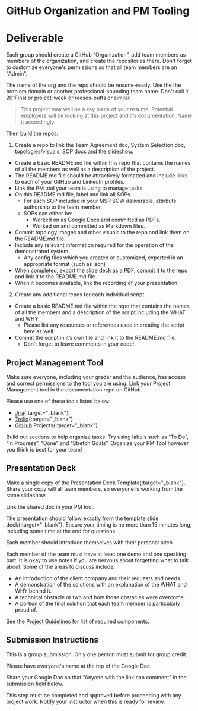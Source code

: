 # GitHub Organization and PM Tooling

# Deliverable

Each group should create a GitHub “Organization”, add team members as members of the organization, and create the repositories there. Don't forget to customize everyone's permissions so that all team members are an "Admin".

The name of the org and the repo should be resume-ready. Use the the problem domain or another professional-sounding team name. Don't call it 201Final or project-week or reeses-puffs or similar.

> This project may well be a key piece of your resume. Potential employers will be looking at this project and it’s documentation. Name it accordingly.

Then build the repos:

1. Create a repo to link the Team Agreement doc, System Selection doc, topologies/visuals, SOP docs and the slideshow.
  - Create a basic README.md file within this repo that contains the names of all the members as well as a description of the project.
  - The README.md file should be attractively formatted and include links to each of your GitHub and LinkedIn profiles.
  - Link the PM tool your team is using to manage tasks.
  - On this README.md file, label and link all SOPs.
    - For each SOP included in your MSP SOW deliverable, attribute authorship to the team member.
    - SOPs can either be:
      - Worked on as Google Docs and committed as PDFs.
      - Worked on and committed as Markdown files.
  - Commit topology images and other visuals to the repo and link them on the README.md file.
  - Include any relevant information required for the operation of the demonstrated system.
    - Any config files which you created or customized, exported in an appropriate format (such as json)
  - When completed, export the slide deck as a PDF, commit it to the repo and link it to the README.md file.
  - When it becomes available, link the recording of your presentation.
2. Create any additional repos for each individual script.
  - Create a basic README.md file within the repo that contains the names of all the members and a description of the script including the WHAT and WHY.
    - Please list any resources or references used in creating the script here as well.
  - Commit the script in it’s own file and link it to the README.md file.
    - Don’t forget to leave comments in your code!

## Project Management Tool

Make sure everyone, including your grader and the audience, has access and correct permissions to the tool you are using. Link your Project Management tool in the documentation repo on GitHub.

Please use one of these tools listed below:

- [Jira](https://www.atlassian.com/software/jira){:target="_blank"}
- [Trello](https://trello.com/){:target="_blank"}
- [GitHub](https://help.github.com/en/articles/about-project-boards) Projects{:target="_blank"}

Build out sections to help organize tasks. Try using labels such as “To Do”, “In Progress”, “Done” and “Stretch Goals”. Organize your PM Tool however you think is best for your team!

## Presentation Deck

Make a single copy of the Presentation Deck Template{:target="_blank"}. Share your copy will all team members, so everyone is working from the same slideshow.

Link the shared doc in your PM tool.

The presentation should follow exactly from the template slide deck{:target="_blank"}. Ensure your timing is no more than 15 minutes long, including some time at the end for questions.

Each member should introduce themselves with their personal pitch.

Each member of the team must have at least one demo and one speaking part. It is okay to use notes if you are nervous about forgetting what to talk about. Some of the areas to discuss include:
  - An introduction of the client company and their requests and needs.
  - A demonstration of the solutions with an explanation of the WHAT and WHY behind it.
  - A technical obstacle or two and how those obstacles were overcome.
  - A portion of the final solution that each team member is particularly proud of.

See the [Project Guidelines](../class-15/project-guidelines.md) for list of required components.

## Submission Instructions

This is a group submission. Only one person must submit for group credit.

Please have everyone's name at the top of the Google Doc.

Share your Google Doc so that "Anyone with the link can comment" in the submission field below.

This step must be completed and approved before proceeding with any project work. Notify your instructor when this is ready for review.